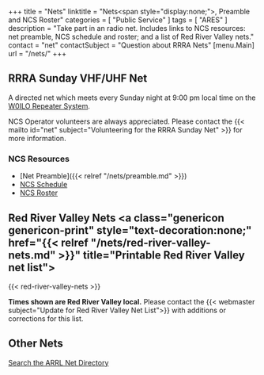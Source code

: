 +++
title = "Nets"
linktitle = "Nets<span style=\"display:none;\">, Preamble and NCS Roster</span>"
categories = [ "Public Service" ]
tags = [ "ARES" ]
description = "Take part in an radio net. Includes links to NCS resources: net preamble, NCS schedule and roster; and a list of Red River Valley nets."
contact = "net"
contactSubject = "Question about RRRA Nets"
[menu.Main]
url = "/nets/"
+++
## RRRA Sunday VHF/UHF Net

A directed net which meets every Sunday
night at 9:00 pm local time on the
[W0ILO Repeater System](/radios/#w0ilo-repeaters). 

NCS Operator volunteers are always appreciated. Please contact
the {{< mailto id="net" subject="Volunteering for the RRRA Sunday Net" >}} for more information.

### NCS Resources

* [Net Preamble]({{< relref "/nets/preamble.md" >}})
* [NCS Schedule](/dates/ncs-schedule/)
* [NCS Roster](/ncs/)

## Red River Valley Nets <a class="genericon genericon-print" style="text-decoration:none;" href="{{< relref "/nets/red-river-valley-nets.md" >}}" title="Printable Red River Valley net list"></a>

{{< red-river-valley-nets >}}

<span class="genericon genericon-warning"></span>
**Times shown are Red River Valley local.**
Please contact the {{< webmaster subject="Update for Red River Valley Net List">}} with additions or corrections for
this list.

## Other Nets

<span class="genericon genericon-info"></span> [Search the ARRL Net Directory](http://www.arrl.org/resources/nets/client/netsearch.html)

